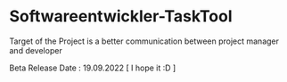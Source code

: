 # Softwareentwickler-TaskTool
Target of the Project is a better communication between project manager and developer


Beta Release Date : 19.09.2022 [ I hope it :D ]
